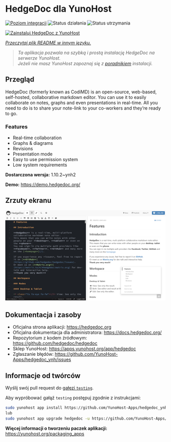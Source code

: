 <!--
To README zostało automatycznie wygenerowane przez <https://github.com/YunoHost/apps/tree/master/tools/readme_generator>
Nie powinno być ono edytowane ręcznie.
-->

# HedgeDoc dla YunoHost

[![Poziom integracji](https://apps.yunohost.org/badge/integration/hedgedoc)](https://ci-apps.yunohost.org/ci/apps/hedgedoc/)
![Status działania](https://apps.yunohost.org/badge/state/hedgedoc)
![Status utrzymania](https://apps.yunohost.org/badge/maintained/hedgedoc)

[![Zainstaluj HedgeDoc z YunoHost](https://install-app.yunohost.org/install-with-yunohost.svg)](https://install-app.yunohost.org/?app=hedgedoc)

*[Przeczytaj plik README w innym języku.](./ALL_README.md)*

> *Ta aplikacja pozwala na szybką i prostą instalację HedgeDoc na serwerze YunoHost.*  
> *Jeżeli nie masz YunoHost zapoznaj się z [poradnikiem](https://yunohost.org/install) instalacji.*

## Przegląd

HedgeDoc (formerly known as CodiMD) is an open-source, web-based, self-hosted, collaborative markdown editor.
You can use it to easily collaborate on notes, graphs and even presentations in real-time. All you need to do is to share your note-link to your co-workers and they’re ready to go.

### Features

- Real-time collaboration
- Graphs & diagrams
- Revisions
- Presentation mode
- Easy to use permission system
- Low system requirements


**Dostarczona wersja:** 1.10.2~ynh2

**Demo:** <https://demo.hedgedoc.org/>

## Zrzuty ekranu

![Zrzut ekranu z HedgeDoc](./doc/screenshots/screenshot.png)

## Dokumentacja i zasoby

- Oficjalna strona aplikacji: <https://hedgedoc.org>
- Oficjalna dokumentacja dla administratora: <https://docs.hedgedoc.org/>
- Repozytorium z kodem źródłowym: <https://github.com/hedgedoc/hedgedoc>
- Sklep YunoHost: <https://apps.yunohost.org/app/hedgedoc>
- Zgłaszanie błędów: <https://github.com/YunoHost-Apps/hedgedoc_ynh/issues>

## Informacje od twórców

Wyślij swój pull request do [gałęzi `testing`](https://github.com/YunoHost-Apps/hedgedoc_ynh/tree/testing).

Aby wypróbować gałąź `testing` postępuj zgodnie z instrukcjami:

```bash
sudo yunohost app install https://github.com/YunoHost-Apps/hedgedoc_ynh/tree/testing --debug
lub
sudo yunohost app upgrade hedgedoc -u https://github.com/YunoHost-Apps/hedgedoc_ynh/tree/testing --debug
```

**Więcej informacji o tworzeniu paczek aplikacji:** <https://yunohost.org/packaging_apps>
